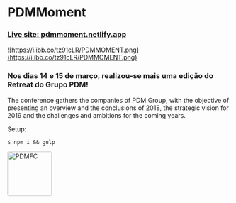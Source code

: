 # PDMMoment

### [Live site: pdmmoment.netlify.app](https://pdmmoment.netlify.app/)

![https://i.ibb.co/tz91cLR/PDMMOMENT.png](https://i.ibb.co/tz91cLR/PDMMOMENT.png)


### Nos dias 14 e 15 de março, realizou-se mais uma edição do Retreat do Grupo PDM!

The conference gathers the companies of PDM Group, with the objective of presenting an overview and the conclusions of 2018, the strategic vision for 2019 and the challenges and ambitions for the coming years.

Setup:
 
```
$ npm i && gulp
```

<img style="width: 100px; border-radius: 3px; box-shadow: 0px 2px 3px rgba(#333, .4);" src="https://media.licdn.com/dms/image/C560BAQHXBghD7Nx-4w/company-logo_200_200/0?e=2159024400&v=beta&t=A6K8_zmA_10tZwaQMNgehsP1XuUp7Bzi9hWbaUExSEg" alt="PDMFC">
